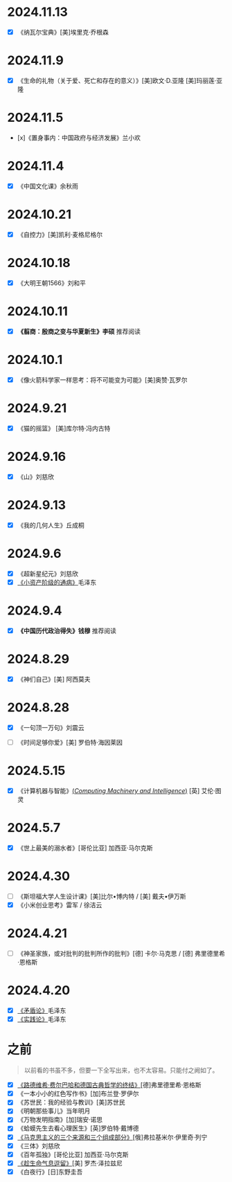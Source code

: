 <!--
    - [x] 《》
-->

# 2024.11.13
- [x] 《纳瓦尔宝典》[美]埃里克·乔根森

# 2024.11.9
- [x] 《生命的礼物（关于爱、死亡和存在的意义）》[美]欧文·D.亚隆 [美]玛丽莲·亚隆

# 2024.11.5
- [x]《置身事内：中国政府与经济发展》兰小欢

# 2024.11.4
- [x] 《中国文化课》余秋雨

# 2024.10.21
- [x] 《自控力》[美]凯利·麦格尼格尔

# 2024.10.18
- [x] 《大明王朝1566》刘和平

# 2024.10.11
- [x] **《翦商：殷商之变与华夏新生》李硕** 推荐阅读

# 2024.10.1
- [x] 《像火箭科学家一样思考：将不可能变为可能》[美]奥赞·瓦罗尔

# 2024.9.21
- [x] 《猫的摇篮》 [美]库尔特·冯内古特

# 2024.9.16
- [x] 《山》刘慈欣

# 2024.9.13
- [x] 《我的几何人生》丘成桐

# 2024.9.6
- [x] 《超新星纪元》刘慈欣
- [x] [《小资产阶级的通病》](https://www.marxists.org/chinese/maozedong/1968/5-138.htm)毛泽东

# 2024.9.4
- [x] **《中国历代政治得失》钱穆** 推荐阅读

# 2024.8.29
- [x] 《神们自己》[美] 阿西莫夫

# 2024.8.28
- [x] 《一句顶一万句》刘震云
- [ ] 《时间足够你爱》[美] 罗伯特·海因莱因


# 2024.5.15
- [x] 《计算机器与智能》[(*Computing Machinery and Intelligence*)](https://redirect.cs.umbc.edu/courses/471/papers/turing.pdf) [英] 艾伦·图灵

# 2024.5.7
- [x] 《世上最美的溺水者》[哥伦比亚] 加西亚·马尔克斯

# 2024.4.30
- [ ] 《斯坦福大学人生设计课》[美]比尔•博内特 / [美] 戴夫•伊万斯
- [x] 《小米创业思考》雷军 / 徐洁云

# 2024.4.21
- [ ] 《神圣家族，或对批判的批判所作的批判》[德] 卡尔·马克思 / [德] 弗里德里希·恩格斯

# 2024.4.20
- [x] [《矛盾论》](https://www.marxists.org/chinese/maozedong/marxist.org-chinese-mao-193708.htm)毛泽东
- [x] [《实践论》](https://www.marxists.org/chinese/maozedong/marxist.org-chinese-mao-193707.htm)毛泽东

# 之前

> 以前看的书虽不多，但要一下全写出来，也不太容易。只能付之阙如了。

- [x] [《路德维希·费尔巴哈和德国古典哲学的终结》](https://www.marxists.org/chinese/engels/marxist.org-chinese-engels-1888.htm)[德]弗里德里希·恩格斯
- [x] 《一本小小的红色写作书》[加]布兰登·罗伊尔
- [x] 《苏世民：我的经验与教训》[美]苏世民
- [x] 《明朝那些事儿》当年明月
- [x] 《万物发明指南》[加]瑞安·诺思
- [x] 《蛤蟆先生去看心理医生》[英]罗伯特·戴博德
- [x] [《马克思主义的三个来源和三个组成部分》](https://www.marxists.org/chinese/lenin/12.htm)[俄]弗拉基米尔·伊里奇·列宁
- [x] 《三体》刘慈欣
- [x] 《百年孤独》[哥伦比亚] 加西亚·马尔克斯
- [x] [《趁生命气息逗留》](Essay/TheLastDefenderOfCamelot.md)[美] 罗杰·泽拉兹尼
- [x] 《白夜行》[日]东野圭吾